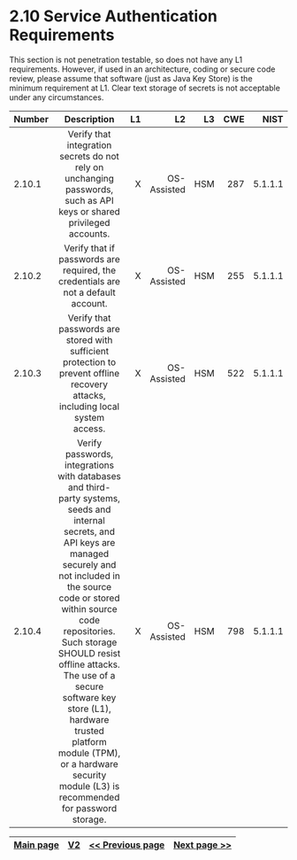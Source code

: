 # 2.10 Service Authentication Requirements

This section is not penetration testable, so does not have any L1 requirements. However, if used in an architecture, coding or secure code review, please assume that software (just as Java Key Store) is the minimum requirement at L1. Clear text storage of secrets is not acceptable under any circumstances.

| Number       | Description     | L1    		| L2         | L3 		   | CWE		| NIST		 |
| :------------- | :----------: | -----------: | -----------:|-----------:| -----------:|-----------:|
| 2.10.1 | Verify that integration secrets do not rely on unchanging passwords, such as API keys or shared privileged accounts. | X	 | OS-Assisted   | HSM   | 287 |5.1.1.1|
| 2.10.2 | Verify that if passwords are required, the credentials are not a default account. | X 	 | OS-Assisted  | HSM   | 255 |5.1.1.1|
| 2.10.3 | Verify that passwords are stored with sufficient protection to prevent offline recovery attacks, including local system access. | X	 | OS-Assisted   | HSM   | 522 |5.1.1.1|
| 2.10.4 | Verify passwords, integrations with databases and third-party systems, seeds and internal secrets, and API keys are managed securely and not included in the source code or stored within source code repositories. Such storage SHOULD resist offline attacks. The use of a secure software key store (L1), hardware trusted platform module (TPM), or a hardware security module (L3) is recommended for password storage. | X	 |OS-Assisted   | HSM   | 798 |5.1.1.1|

[Main page](../README.md) | [V2](README.md) | [<< Previous page](v2.9_Cryptographic_Software_and_Devices_Verifier_Requirements.md) |  [Next page >>](../V3/README.md)
| --- | --- | --- | --- |
